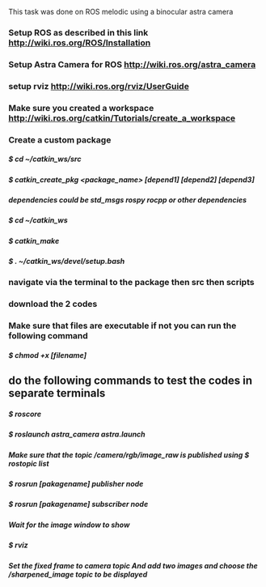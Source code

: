This task was done on ROS melodic using a binocular astra camera 
### Setup ROS as described in this link http://wiki.ros.org/ROS/Installation
### Setup Astra Camera for ROS http://wiki.ros.org/astra_camera
### setup rviz http://wiki.ros.org/rviz/UserGuide
### Make sure you created a workspace http://wiki.ros.org/catkin/Tutorials/create_a_workspace
### Create a custom package
##### $ cd ~/catkin_ws/src
##### $ catkin_create_pkg <package_name> [depend1] [depend2] [depend3]
##### *dependencies could be std_msgs rospy rocpp or other dependencies* 
##### $ cd ~/catkin_ws
##### $ catkin_make
##### $ . ~/catkin_ws/devel/setup.bash
### navigate via the terminal to the package then src then scripts
### download the 2 codes
### Make sure that files are executable if not you can run the following command
##### $ chmod +x [filename]
## do the following commands to test the codes in separate terminals
##### $ roscore
##### $ roslaunch astra_camera astra.launch
##### Make sure that the topic /camera/rgb/image_raw is published using $ rostopic list
##### $ rosrun [pakagename] publisher node
##### $ rosrun [pakagename] subscriber node
##### Wait for the image window to show 
##### $ rviz
##### Set the fixed frame to camera topic And add two images and choose the /sharpened_image topic to be displayed





